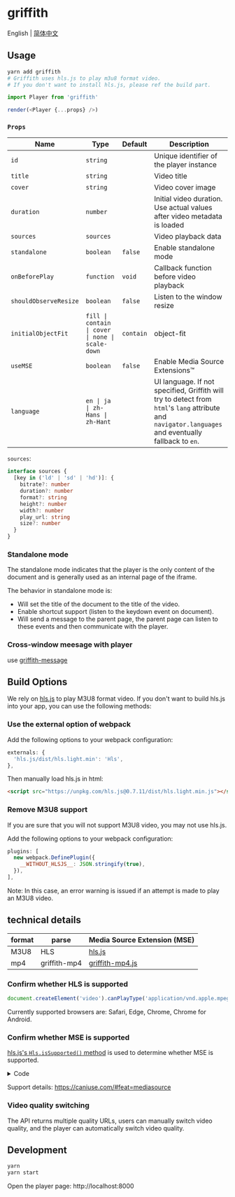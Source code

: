# griffith

English | [简体中文](./README-zh-Hans.md)

## Usage

```bash
yarn add griffith
# Griffith uses hls.js to play m3u8 format video.
# If you don't want to install hls.js, please ref the build part.
```

```js
import Player from 'griffith'

render(<Player {...props} />)
```

### `Props`

| Name                  | Type                                             | Default   | Description                                                                                                                                          |
| --------------------- | ------------------------------------------------ | --------- | ---------------------------------------------------------------------------------------------------------------------------------------------------- |
| `id`                  | `string`                                         |           | Unique identifier of the player instance                                                                                                             |
| `title`               | `string`                                         |           | Video title                                                                                                                                          |
| `cover`               | `string`                                         |           | Video cover image                                                                                                                                    |
| `duration`            | `number`                                         |           | Initial video duration. Use actual values after video metadata is loaded                                                                             |
| `sources`             | `sources`                                        |           | Video playback data                                                                                                                                  |
| `standalone`          | `boolean`                                        | `false`   | Enable standalone mode                                                                                                                               |
| `onBeforePlay`        | `function`                                       | `void`    | Callback function before video playback                                                                                                              |
| `shouldObserveResize` | `boolean`                                        | `false`   | Listen to the window resize                                                                                                                          |
| `initialObjectFit`    | `fill \| contain \| cover \| none \| scale-down` | `contain` | object-fit                                                                                                                                           |
| `useMSE`              | `boolean`                                        | `false`   | Enable Media Source Extensions™                                                                                                                      |
| `language`            | `en \| ja \| zh-Hans \| zh-Hant`                 |           | UI language. If not specified, Griffith will try to detect from `html`'s `lang` attribute and `navigator.languages` and eventually fallback to `en`. |

`sources`:

```ts
interface sources {
  [key in ('ld' | 'sd' | 'hd')]: {
    bitrate?: number
    duration?: number
    format?: string
    height?: number
    width?: number
    play_url: string
    size?: number
  }
}
```

### Standalone mode

The standalone mode indicates that the player is the only content of the document and is generally used as an internal page of the iframe.

The behavior in standalone mode is:

- Will set the title of the document to the title of the video.
- Enable shortcut support (listen to the keydown event on document).
- Will send a message to the parent page, the parent page can listen to these events and then communicate with the player.

### Cross-window meesage with player

use [griffith-message](../packages/griffith-message#README)

## Build Options

We rely on [hls.js](https://github.com/video-dev/hls.js/) to play M3U8 format video. If you don't want to build hls.js into your app, you can use the following methods:

### Use the external option of webpack

Add the following options to your webpack configuration:

```js
externals: {
  'hls.js/dist/hls.light.min': 'Hls',
},
```

Then manually load hls.js in html:

```html
<script src="https://unpkg.com/hls.js@0.7.11/dist/hls.light.min.js"></script>
```

### Remove M3U8 support

If you are sure that you will not support M3U8 video, you may not use hls.js.

Add the following options to your webpack configuration:

```js
plugins: [
  new webpack.DefinePlugin({
    __WITHOUT_HLSJS__: JSON.stringify(true),
  }),
],
```

Note: In this case, an error warning is issued if an attempt is made to play an M3U8 video.

## technical details

| format | parse        | Media Source Extension (MSE)                         |
| ------ | ------------ | ---------------------------------------------------- |
| M3U8   | HLS          | [hls.js](https://github.com/video-dev/hls.js/)       |
| mp4    | griffith-mp4 | [griffith-mp4.js](https://github.com/zhihu/griffith) |

### Confirm whether HLS is supported

```js
document.createElement('video').canPlayType('application/vnd.apple.mpegURL')
```

Currently supported browsers are: Safari, Edge, Chrome, Chrome for Android.

### Confirm whether MSE is supported

[hls.js's `Hls.isSupported()` method](https://github.com/video-dev/hls.js/blob/master/src/is-supported.js) is used to determine whether MSE is supported.

<details>

<summary>Code</summary>

<p>

```js
function getMediaSource() {
  if (typeof window !== 'undefined') {
    return window.MediaSource || window.WebKitMediaSource
  }
}

function isSupported() {
  const mediaSource = getMediaSource()
  const sourceBuffer = window.SourceBuffer || window.WebKitSourceBuffer
  const isTypeSupported =
    mediaSource &&
    typeof mediaSource.isTypeSupported === 'function' &&
    mediaSource.isTypeSupported('video/mp4; codecs="avc1.42E01E,mp4a.40.2"')

  // if SourceBuffer is exposed ensure its API is valid
  // safari and old version of Chrome doe not expose SourceBuffer globally so checking SourceBuffer.prototype is impossible
  const sourceBufferValidAPI =
    !sourceBuffer ||
    (sourceBuffer.prototype &&
      typeof sourceBuffer.prototype.appendBuffer === 'function' &&
      typeof sourceBuffer.prototype.remove === 'function')
  return !!isTypeSupported && !!sourceBufferValidAPI
}
```

</p>

</details>

Support details: https://caniuse.com/#feat=mediasource

### Video quality switching

The API returns multiple quality URLs, users can manually switch video quality, and the player can automatically switch video quality.

## Development

```bash
yarn
yarn start
```

Open the player page: http://localhost:8000
